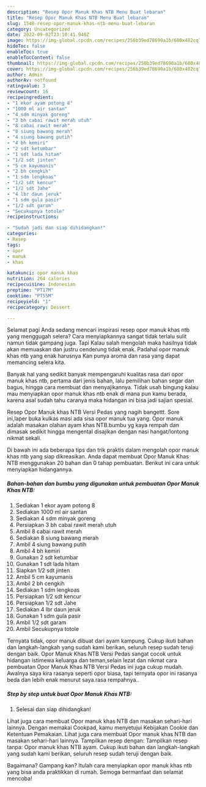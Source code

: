 ```yaml
---
description: "Resep Opor Manuk Khas NTB Menu Buat lebaran"
title: "Resep Opor Manuk Khas NTB Menu Buat lebaran"
slug: 1548-resep-opor-manuk-khas-ntb-menu-buat-lebaran
category: Uncategorized
date: 2022-09-02T23:10:41.940Z
image: https://img-global.cpcdn.com/recipes/256b39ed78690a1b/680x482cq70/opor-manuk-khas-ntb-foto-resep-utama.jpg
hideToc: false
enableToc: true
enableTocContent: false
thumbnail: https://img-global.cpcdn.com/recipes/256b39ed78690a1b/680x482cq70/opor-manuk-khas-ntb-foto-resep-utama.jpg
cover: https://img-global.cpcdn.com/recipes/256b39ed78690a1b/680x482cq70/opor-manuk-khas-ntb-foto-resep-utama.jpg
author: Admin
authorAv: notfound
ratingvalue: 3
reviewcount: 16
recipeingredient:
- "1 ekor ayam potong 8"
- "1000 ml air santan"
- "4 sdm minyak goreng"
- "3 bh cabai rawit merah utuh"
- "8 cabai rawit merah"
- "8 siung bawang merah"
- "4 siung bawang putih"
- "4 bh kemiri"
- "2 sdt ketumbar"
- "1 sdt lada hitam"
- "1/2 sdt jinten"
- "5 cm kayumanis"
- "2 bh cengkih"
- "1 sdm lengkoas"
- "1/2 sdt kencur"
- "1/2 sdt Jahe"
- "4 lbr daun jeruk"
- "1 sdm gula pasir"
- "1/2 sdt garam"
- "Secukupnya totole"
recipeinstructions:

- "Sudah jadi dan siap dihidangkan!"
categories:
- Resep
tags:
- opor
- manuk
- khas

katakunci: opor manuk khas 
nutrition: 264 calories
recipecuisine: Indonesian
preptime: "PT17M"
cooktime: "PT55M"
recipeyield: "1"
recipecategory: Dessert

---
```



Selamat pagi Anda sedang mencari inspirasi resep opor manuk khas ntb yang menggugah selera? Cara menyiapkannya sangat tidak terlalu sulit namun tidak gampang juga. Tapi Kalau salah mengolah maka hasilnya tidak akan memuaskan dan justru cenderung tidak enak. Padahal opor manuk khas ntb yang enak harusnya Kan punya aroma dan rasa yang dapat memancing selera kita.


Banyak hal yang sedikit banyak mempengaruhi kualitas rasa dari opor manuk khas ntb, pertama dari jenis bahan, lalu pemilihan bahan segar dan bagus, hingga cara membuat dan menyajikannya. Tidak usah bingung kalau mau menyiapkan opor manuk khas ntb enak di mana pun kamu berada, karena asal sudah tahu caranya maka hidangan ini bisa jadi sajian spesial.

Resep Opor Manuk khas NTB Versi Pedas yang nagih bangettt. Sore ini,laper buka kulkas masi ada sisa opor manuk tua yang. Opor manuk adalah masakan olahan ayam khas NTB.bumbu yg kaya rempah dan dimasak sedikit hingga mengental disajikan dengan nasi hangat/lontong nikmat sekali.


Di bawah ini ada beberapa tips dan trik praktis dalam mengolah opor manuk khas ntb yang siap dikreasikan. Anda dapat membuat Opor Manuk Khas NTB menggunakan 20 bahan dan 0 tahap pembuatan. Berikut ini cara untuk menyiapkan hidangannya.

<!--inarticleads1-->

##### Bahan-bahan dan bumbu yang digunakan untuk pembuatan Opor Manuk Khas NTB:

1. Sediakan 1 ekor ayam potong 8
1. Sediakan 1000 ml air santan
1. Sediakan 4 sdm minyak goreng
1. Persiapkan 3 bh cabai rawit merah utuh
1. Ambil 8 cabai rawit merah
1. Sediakan 8 siung bawang merah
1. Ambil 4 siung bawang putih
1. Ambil 4 bh kemiri
1. Gunakan 2 sdt ketumbar
1. Gunakan 1 sdt lada hitam
1. Siapkan 1/2 sdt jinten
1. Ambil 5 cm kayumanis
1. Ambil 2 bh cengkih
1. Sediakan 1 sdm lengkoas
1. Persiapkan 1/2 sdt kencur
1. Persiapkan 1/2 sdt Jahe
1. Sediakan 4 lbr daun jeruk
1. Gunakan 1 sdm gula pasir
1. Ambil 1/2 sdt garam
1. Ambil Secukupnya totole


Ternyata tidak, opor manuk dibuat dari ayam kampung. Cukup ikuti bahan dan langkah-langkah yang sudah kami berikan, seluruh resep sudah teruji dengan baik. Opor Manuk Khas NTB Versi Pedas sangat cocok untuk hidangan istimewa keluarga dan teman,selain lezat dan nikmat cara pembuatan Opor Manuk Khas NTB Versi Pedas ini juga cukup mudah. Awalnya saya kira rasanya seperti opor biasa, tapi ternyata opor ini rasanya beda dan lebih enak menurut saya.rasa rempahnya.. 

<!--inarticleads2-->

##### Step by step untuk buat Opor Manuk Khas NTB:


1. Selesai dan siap dihidangkan!

Lihat juga cara membuat Opor manuk khas NTB dan masakan sehari-hari lainnya. Dengan memakai Cookpad, kamu menyetujui Kebijakan Cookie dan Ketentuan Pemakaian. Lihat juga cara membuat Opor manuk khas NTB dan masakan sehari-hari lainnya. Tampilkan resep dengan: Tampilkan resep tanpa: Opor manuk khas NTB ayam. Cukup ikuti bahan dan langkah-langkah yang sudah kami berikan, seluruh resep sudah teruji dengan baik. 

Bagaimana? Gampang kan? Itulah cara menyiapkan opor manuk khas ntb yang bisa anda praktikkan di rumah. Semoga bermanfaat dan selamat mencoba!

